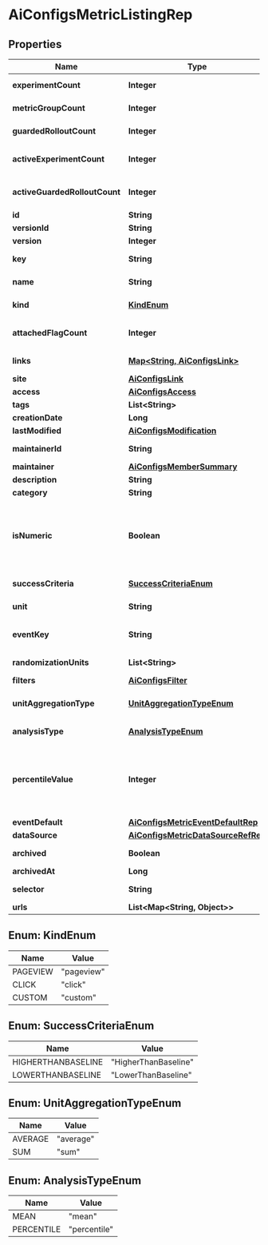 

# AiConfigsMetricListingRep


## Properties

| Name | Type | Description | Notes |
|------------ | ------------- | ------------- | -------------|
|**experimentCount** | **Integer** | The number of experiments using this metric |  [optional] |
|**metricGroupCount** | **Integer** | The number of metric groups using this metric |  [optional] |
|**guardedRolloutCount** | **Integer** | The number of guarded rollouts using this metric |  [optional] |
|**activeExperimentCount** | **Integer** | The number of active experiments using this metric |  [optional] |
|**activeGuardedRolloutCount** | **Integer** | The number of active guarded rollouts using this metric |  [optional] |
|**id** | **String** | The ID of this metric |  |
|**versionId** | **String** | The version ID of the metric |  |
|**version** | **Integer** | Version of the metric |  [optional] |
|**key** | **String** | A unique key to reference the metric |  |
|**name** | **String** | A human-friendly name for the metric |  |
|**kind** | [**KindEnum**](#KindEnum) | The kind of event the metric tracks |  |
|**attachedFlagCount** | **Integer** | The number of feature flags currently attached to this metric |  [optional] |
|**links** | [**Map&lt;String, AiConfigsLink&gt;**](AiConfigsLink.md) | The location and content type of related resources |  |
|**site** | [**AiConfigsLink**](AiConfigsLink.md) |  |  [optional] |
|**access** | [**AiConfigsAccess**](AiConfigsAccess.md) |  |  [optional] |
|**tags** | **List&lt;String&gt;** | Tags for the metric |  |
|**creationDate** | **Long** |  |  |
|**lastModified** | [**AiConfigsModification**](AiConfigsModification.md) |  |  [optional] |
|**maintainerId** | **String** | The ID of the member who maintains this metric |  [optional] |
|**maintainer** | [**AiConfigsMemberSummary**](AiConfigsMemberSummary.md) |  |  [optional] |
|**description** | **String** | Description of the metric |  [optional] |
|**category** | **String** | The category of the metric |  [optional] |
|**isNumeric** | **Boolean** | For custom metrics, whether to track numeric changes in value against a baseline (&lt;code&gt;true&lt;/code&gt;) or to track a conversion when an end user takes an action (&lt;code&gt;false&lt;/code&gt;). |  [optional] |
|**successCriteria** | [**SuccessCriteriaEnum**](#SuccessCriteriaEnum) | For custom metrics, the success criteria |  [optional] |
|**unit** | **String** | For numeric custom metrics, the unit of measure |  [optional] |
|**eventKey** | **String** | For custom metrics, the event key to use in your code |  [optional] |
|**randomizationUnits** | **List&lt;String&gt;** | An array of randomization units allowed for this metric |  [optional] |
|**filters** | [**AiConfigsFilter**](AiConfigsFilter.md) |  |  [optional] |
|**unitAggregationType** | [**UnitAggregationTypeEnum**](#UnitAggregationTypeEnum) | The method by which multiple unit event values are aggregated |  [optional] |
|**analysisType** | [**AnalysisTypeEnum**](#AnalysisTypeEnum) | The method for analyzing metric events |  [optional] |
|**percentileValue** | **Integer** | The percentile for the analysis method. An integer denoting the target percentile between 0 and 100. Required when &lt;code&gt;analysisType&lt;/code&gt; is &lt;code&gt;percentile&lt;/code&gt;. |  [optional] |
|**eventDefault** | [**AiConfigsMetricEventDefaultRep**](AiConfigsMetricEventDefaultRep.md) |  |  [optional] |
|**dataSource** | [**AiConfigsMetricDataSourceRefRep**](AiConfigsMetricDataSourceRefRep.md) |  |  [optional] |
|**archived** | **Boolean** | Whether the metric version is archived |  [optional] |
|**archivedAt** | **Long** |  |  [optional] |
|**selector** | **String** | For click metrics, the CSS selectors |  [optional] |
|**urls** | **List&lt;Map&lt;String, Object&gt;&gt;** |  |  [optional] |



## Enum: KindEnum

| Name | Value |
|---- | -----|
| PAGEVIEW | &quot;pageview&quot; |
| CLICK | &quot;click&quot; |
| CUSTOM | &quot;custom&quot; |



## Enum: SuccessCriteriaEnum

| Name | Value |
|---- | -----|
| HIGHERTHANBASELINE | &quot;HigherThanBaseline&quot; |
| LOWERTHANBASELINE | &quot;LowerThanBaseline&quot; |



## Enum: UnitAggregationTypeEnum

| Name | Value |
|---- | -----|
| AVERAGE | &quot;average&quot; |
| SUM | &quot;sum&quot; |



## Enum: AnalysisTypeEnum

| Name | Value |
|---- | -----|
| MEAN | &quot;mean&quot; |
| PERCENTILE | &quot;percentile&quot; |



